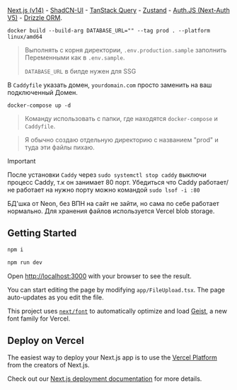 [Next.js (v14)](https://nextjs.org) - [ShadCN-UI](https://ui.shadcn.com/docs/components/form) - [TanStack Query](https://tanstack.com/query/latest/docs/framework/react/guides/queries) - [Zustand](https://zustand.docs.pmnd.rs/getting-started/introduction) - [Auth.JS (Next-Auth V5)](https://authjs.dev/getting-started/authentication/credentials) - [Drizzle ORM](https://orm.drizzle.team/docs/schemas).

```
docker build --build-arg DATABASE_URL="" --tag prod . --platform linux/amd64
```
> Выполнять с корня директории, `.env.production.sample` заполнить Переменными как в `.env.sample`.
> 
> `DATABASE_URL` в билде нужен для SSG

В `Caddyfile` указать домен, `yourdomain.com` просто заменить на ваш подключенный Домен.

```
docker-compose up -d
```
> Команду использовать с папки, где находятся `docker-compose` и `Caddyfile`.

> Я обычно создаю отдельную директорию с названием "prod" и туда эти файлы пихаю.

> [!important]
> После установки `Caddy` через 
```sudo systemctl stop caddy``` 
выключи процесс Caddy, т.к он занимает 80 порт. Убедиться что Caddy работает/не работает на нужно порту можно командой
```sudo lsof -i :80```
 
БД'шка от Neon, без ВПН на сайт не зайти, но сама по себе работает нормально.
Для хранения файлов используется Vercel blob storage.

## Getting Started

```bash
npm i

npm run dev
```

Open [http://localhost:3000](http://localhost:3000) with your browser to see the result.

You can start editing the page by modifying `app/FileUpload.tsx`. The page auto-updates as you edit the file.

This project uses [`next/font`](https://nextjs.org/docs/app/building-your-application/optimizing/fonts) to automatically
optimize and load [Geist](https://vercel.com/font), a new font family for Vercel.

## Deploy on Vercel

The easiest way to deploy your Next.js app is to use
the [Vercel Platform](https://vercel.com/new?utm_medium=default-template&filter=next.js&utm_source=create-next-app&utm_campaign=create-next-app-readme)
from the creators of Next.js.

Check out our [Next.js deployment documentation](https://nextjs.org/docs/app/building-your-application/deploying) for
more details.
